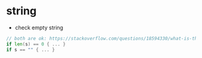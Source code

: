 # string
* check empty string
```go
// both are ok: https://stackoverflow.com/questions/18594330/what-is-the-best-way-to-test-for-an-empty-string-in-go
if len(s) == 0 { ... }
if s == "" { ... }
```
